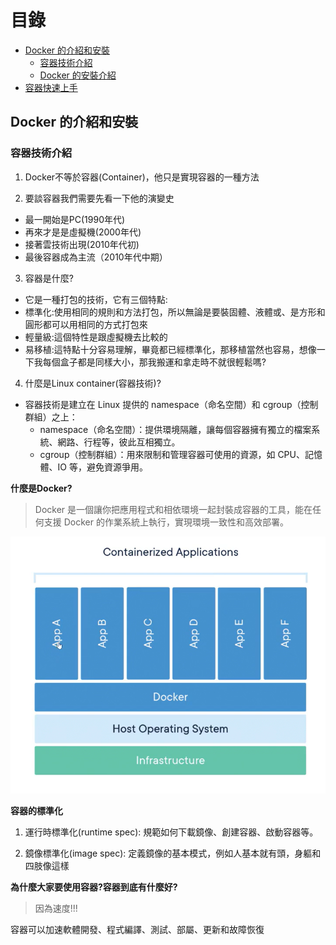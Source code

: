 # 目錄

- [Docker 的介紹和安裝](#Docker-的介紹和安裝)
  - [容器技術介紹](#容器技術介紹)
  - [Docker 的安裝介紹](#Docker-的安裝介紹)
- [容器快速上手](#容器快速上手)

## Docker 的介紹和安裝

### 容器技術介紹

1. Docker不等於容器(Container)，他只是實現容器的一種方法

2. 要談容器我們需要先看一下他的演變史
  - 最一開始是PC(1990年代)
  - 再來才是是虛擬機(2000年代)
  - 接著雲技術出現(2010年代初)
  - 最後容器成為主流（2010年代中期）

3. 容器是什麼?
 - 它是一種打包的技術，它有三個特點:
  - 標準化:使用相同的規則和方法打包，所以無論是要裝固體、液體或、是方形和圓形都可以用相同的方式打包來
  - 輕量級:這個特性是跟虛擬機去比較的
  - 易移植:這特點十分容易理解，畢竟都已經標準化，那移植當然也容易，想像一下我每個盒子都是同樣大小，那我搬運和拿走時不就很輕鬆嗎?

4. 什麼是Linux container(容器技術)?
 - 容器技術是建立在 Linux 提供的 namespace（命名空間）和 cgroup（控制群組）之上：
   - namespace（命名空間）：提供環境隔離，讓每個容器擁有獨立的檔案系統、網路、行程等，彼此互相獨立。
   - cgroup（控制群組）：用來限制和管理容器可使用的資源，如 CPU、記憶體、IO 等，避免資源爭用。

**什麼是Docker?**

> Docker 是一個讓你把應用程式和相依環境一起封裝成容器的工具，能在任何支援 Docker 的作業系統上執行，實現環境一致性和高效部署。

![Docker](../../img/Docker/01.png)


**容器的標準化**

1. 運行時標準化(runtime spec): 規範如何下載鏡像、創建容器、啟動容器等。

2. 鏡像標準化(image spec): 定義鏡像的基本模式，例如人基本就有頭，身軀和四肢像這樣

**為什麼大家要使用容器?容器到底有什麼好?**

> 因為速度!!!

容器可以加速軟體開發、程式編譯、測試、部屬、更新和故障恢復